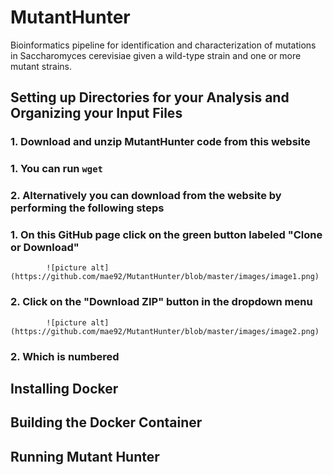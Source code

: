 # MutantHunter
Bioinformatics pipeline for identification and characterization of mutations in Saccharomyces cerevisiae given a wild-type strain and one or more mutant strains.


## Setting up Directories for your Analysis and Organizing your Input Files

### 1. Download and unzip MutantHunter code from this website
###     1. You can run `wget `
###     2. Alternatively you can download from the website by performing the following steps
###         1. On this GitHub page click on the green button labeled "Clone or Download"
            ![picture alt](https://github.com/mae92/MutantHunter/blob/master/images/image1.png)
###         2. Click on the "Download ZIP" button in the dropdown menu
            ![picture alt](https://github.com/mae92/MutantHunter/blob/master/images/image2.png)
### 2. Which is numbered


## Installing Docker



## Building the Docker Container


## Running Mutant Hunter



